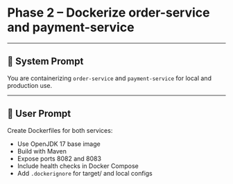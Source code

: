 # Phase 2 – Dockerize order-service and payment-service

---

## 🧠 System Prompt

You are containerizing `order-service` and `payment-service` for local and production use.

---

## 💬 User Prompt

Create Dockerfiles for both services:  
- Use OpenJDK 17 base image  
- Build with Maven  
- Expose ports 8082 and 8083  
- Include health checks in Docker Compose  
- Add `.dockerignore` for target/ and local configs